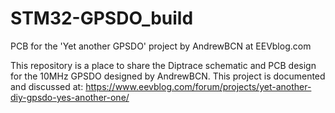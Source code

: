 # STM32-GPSDO_build
PCB for the 'Yet another GPSDO' project by AndrewBCN at EEVblog.com

This repository is a place to share the Diptrace schematic and PCB design for the 10MHz GPSDO designed by AndrewBCN.
This project is documented and discussed at: https://www.eevblog.com/forum/projects/yet-another-diy-gpsdo-yes-another-one/


